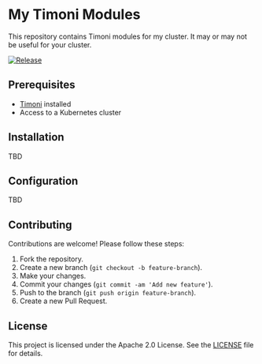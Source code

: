 # My Timoni Modules

This repository contains Timoni modules for my cluster. It may or may not be useful for your cluster.

[![Release](https://github.com/philipsd6/timoni-modules/actions/workflows/release.yaml/badge.svg)](https://github.com/philipsd6/timoni-modules/actions/workflows/release.yaml)

## Prerequisites

- [Timoni](https://timoni.sh) installed
- Access to a Kubernetes cluster

## Installation

TBD

## Configuration

TBD

## Contributing

Contributions are welcome! Please follow these steps:

1. Fork the repository.
2. Create a new branch (`git checkout -b feature-branch`).
3. Make your changes.
4. Commit your changes (`git commit -am 'Add new feature'`).
5. Push to the branch (`git push origin feature-branch`).
6. Create a new Pull Request.

## License

This project is licensed under the Apache 2.0 License. See the [LICENSE](LICENSE) file for details.
